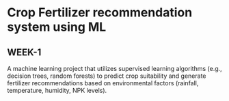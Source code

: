 # Crop Fertilizer recommendation system using ML
## WEEK-1

 A machine learning project that utilizes supervised learning algorithms (e.g., decision trees, random forests) to predict crop suitability and generate fertilizer recommendations based on environmental factors (rainfall, temperature, humidity, NPK levels).

